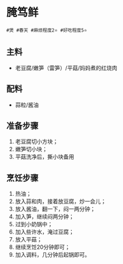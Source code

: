 # 腌笃鲜

```
#煲 #春天 #麻烦程度2⭐️ #好吃程度5⭐️
```

## 主料

- 老豆腐/嫩笋（雷笋）/平菇/妈妈煮的红烧肉

## 配料

- 蒜粒/酱油

## 准备步骤

1. 老豆腐切小方块；
2. 嫩笋切小块；
3. 平菇洗净后，撕小块备用

## 烹饪步骤

1. 热油；
2. 放入蒜和肉，接着放豆腐，炒一会儿；
3. 放入酱油，翻一下，闷一两分钟；
4. 加入笋，继续闷两分钟；
5. 过到小奶锅中；
6. 加入些许水，淹过豆腐；
7. 放入平菇；
8. 继续烹饪20分钟即可；
9. 加入调料，几分钟后起锅即可。